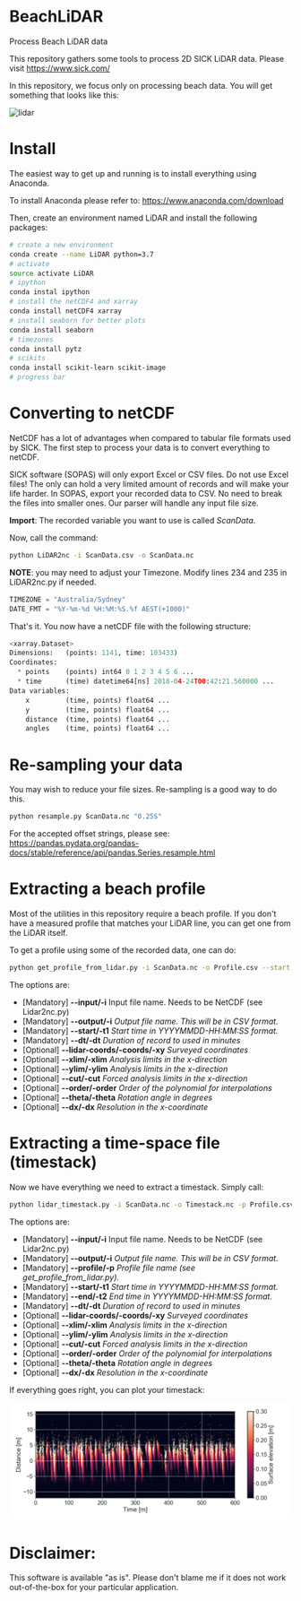# BeachLiDAR
Process Beach LiDAR data

This repository gathers some tools to process 2D SICK LiDAR data. Please visit https://www.sick.com/

In this repository, we focus only on processing beach data. You will get something that looks like this:

![lidar](extra/lidar.gif)

# Install

The easiest way to get up and running is to install everything using Anaconda.

To install Anaconda please refer to: https://www.anaconda.com/download

Then, create an environment named LiDAR and install the following packages:

```bash
# create a new environment
conda create --name LiDAR python=3.7
# activate
source activate LiDAR
# ipython
conda instal ipython
# install the netCDF4 and xarray
conda install netCDF4 xarray
# install seaborn for better plots
conda install seaborn
# timezones
conda install pytz
# scikits
conda install scikit-learn scikit-image
# progress bar
```

# Converting to netCDF

NetCDF has a lot of advantages when compared to tabular file formats used by SICK. The first step to process your data is to convert everything to netCDF.

SICK software (SOPAS) will only export Excel or CSV files. Do not use Excel files! The only can hold a very limited amount of records and will make your life harder. In SOPAS, export your recorded data to CSV. No need to break the files into smaller ones. Our parser will handle any input file size.

**Import**: The recorded variable you want to use is called *ScanData*.

Now, call the command:

```bash
python LiDAR2nc -i ScanData.csv -o ScanData.nc
```

**NOTE**: you may need to adjust your Timezone. Modify lines 234 and 235 in
LiDAR2nc.py if needed.

```python
TIMEZONE = "Australia/Sydney"
DATE_FMT = "%Y-%m-%d %H:%M:%S.%f AEST(+1000)"
```

That's it. You now have a netCDF file with the following structure:

```python
<xarray.Dataset>
Dimensions:   (points: 1141, time: 103433)
Coordinates:
  * points    (points) int64 0 1 2 3 4 5 6 ...
  * time      (time) datetime64[ns] 2018-04-24T00:42:21.560000 ...
Data variables:
    x         (time, points) float64 ...
    y         (time, points) float64 ...
    distance  (time, points) float64 ...
    angles    (time, points) float64 ...
```

# Re-sampling your data

You may wish to reduce your file sizes. Re-sampling is a good way to do this.

```bash
python resample.py ScanData.nc "0.25S"
```

For the accepted offset strings, please see: https://pandas.pydata.org/pandas-docs/stable/reference/api/pandas.Series.resample.html

# Extracting a beach profile

Most of the utilities in this repository require a beach profile. If you don't have a measured profile that matches your LiDAR line, you can get one from the LiDAR itself.

To get a profile using some of the recorded data, one can do:

```bash
python get_profile_from_lidar.py -i ScanData.nc -o Profile.csv --start YYYYMMDD-HH:MM:SS -dt 5
```

The options are:

* [Mandatory] **--input/-i** Input file name. Needs to be NetCDF (see Lidar2nc.py)
* [Mandatory] **--output/-i** *Output file name. This will be in CSV format.*
* [Mandatory] **--start/-t1** *Start time in YYYYMMDD-HH:MM:SS format.*
* [Mandatory] **--dt/-dt** *Duration of record to used in minutes*
* [Optional] **--lidar-coords/-coords/-xy** *Surveyed coordinates*
* [Optional] **--xlim/-xlim** *Analysis limits in the x-direction*
* [Optional] **--ylim/-ylim** *Analysis limits in the x-direction*
* [Optional] **--cut/-cut** *Forced analysis limits in the x-direction*
* [Optional] **--order/-order** *Order of the polynomial for interpolations*
* [Optional] **--theta/-theta** *Rotation angle in degrees*
* [Optional] **--dx/-dx** *Resolution in the x-coordinate*


# Extracting a time-space file (timestack)

Now we have everything we need to extract a timestack. Simply call:

```bash
python lidar_timestack.py -i ScanData.nc -o Timestack.nc -p Profile.csv --start YYYYMMDD-HH:MM:SS --end YYYYMMDD-HH:MM:SS
```

The options are:

* [Mandatory] **--input/-i** Input file name. Needs to be NetCDF (see Lidar2nc.py)
* [Mandatory] **--output/-i** *Output file name. This will be in CSV format.*
* [Mandatory] **--profile/-p** *Profile file name (see get_profile_from_lidar.py).*
* [Mandatory] **--start/-t1** *Start time in YYYYMMDD-HH:MM:SS format.*
* [Mandatory] **--end/-t2** *End time in YYYYMMDD-HH:MM:SS format.*
* [Mandatory] **--dt/-dt** *Duration of record to used in minutes*
* [Optional] **--lidar-coords/-coords/-xy** *Surveyed coordinates*
* [Optional] **--xlim/-xlim** *Analysis limits in the x-direction*
* [Optional] **--ylim/-ylim** *Analysis limits in the x-direction*
* [Optional] **--cut/-cut** *Forced analysis limits in the x-direction*
* [Optional] **--order/-order** *Order of the polynomial for interpolations*
* [Optional] **--theta/-theta** *Rotation angle in degrees*
* [Optional] **--dx/-dx** *Resolution in the x-coordinate*

If everything goes right, you can plot your timestack:

![stack](extra/timestack.png)


# Disclaimer:

This software is available "as is". Please don't blame me if it does not work out-of-the-box for your particular application.
